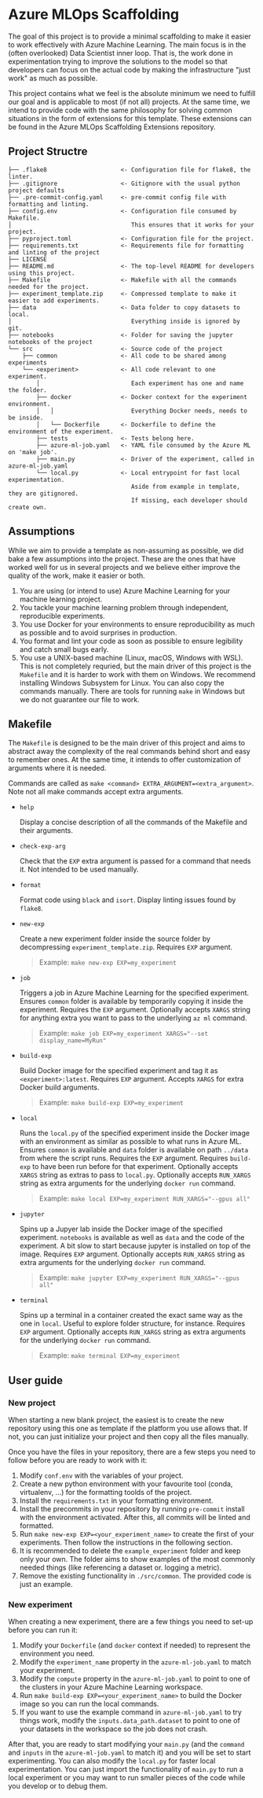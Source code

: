 # Azure MLOps Scaffolding

The goal of this project is to provide a minimal scaffolding to make it easier to work effectively
with Azure Machine Learning. The main focus is in the (often overlooked) Data Scientist inner loop.
That is, the work done in experimentation trying to improve the solutions to the model so that
developers can focus on the actual code by making the infrastructure "just work" as much as
possible.

This project contains what we feel is the absolute minimum we need to fulfill our goal and is
applicable to most (if not all) projects. At the same time, we intend to provide code with the
same philosophy for solving common situations in the form of extensions for this template. These
extensions can be found in the Azure MLOps Scaffolding Extensions repository.

## Project Structre

```
├── .flake8                     <- Configuration file for flake8, the linter.
├── .gitignore                  <- Gitignore with the usual python project defaults
├── .pre-commit-config.yaml     <- pre-commit config file with formatting and linting.
├── config.env                  <- Configuration file consumed by Makefile.
│                                  This ensures that it works for your project.
├── pyproject.toml              <- Configuration file for the project.
├── requirements.txt            <- Requirements file for formatting and linting of the project
├── LICENSE
├── README.md                   <- The top-level README for developers using this project.
├── Makefile                    <- Makefile with all the commands needed for the project.
├── experiment_template.zip     <- Compressed template to make it easier to add experiments.
├── data                        <- Data folder to copy datasets to local.
│                                  Everything inside is ignored by git.
├── notebooks                   <- Folder for saving the jupyter notebooks of the project
└── src                         <- Source code of the project
    ├── common                  <- All code to be shared among experiments
    └── <experiment>            <- All code relevant to one experiment.
        │                          Each experiment has one and name the folder.
        ├── docker              <- Docker context for the experiment environment.
        │   │                      Everything Docker needs, needs to be inside.
        │   └── Dockerfile      <- Dockerfile to define the environment of the experiment.
        ├── tests               <- Tests belong here.
        ├── azure-ml-job.yaml   <- YAML file consumed by the Azure ML on 'make job'.
        ├── main.py             <- Driver of the experiment, called in azure-ml-job.yaml
        └── local.py            <- Local entrypoint for fast local experimentation.
                                   Aside from example in template, they are gitignored.
                                   If missing, each developer should create own.
```
## Assumptions

While we aim to provide a template as non-assuming as possible, we did bake a few assumptions into
the project. These are the ones that have worked well for us in several projects and we believe
either improve the quality of the work, make it easier or both.

1. You are using (or intend to use) Azure Machine Learning for your machine learning project.
2. You tackle your machine learning problem through independent, reproducible experiments.
3. You use Docker for your environments to ensure reproducibility as much as possible and to
avoid surprises in production.
4. You format and lint your code as soon as possible to ensure legibility and catch small bugs early.
5. You use a UNIX-based machine (Linux, macOS, Windows with WSL). This is not completely requried,
but the main driver of this project is the `Makefile` and it is harder to work with them on Windows.
We recommend installing Windows Subsystem for Linux. You can also copy the commands manually. There
are tools for running `make` in Windows but we do not guarantee our file to work.


## Makefile

The `Makefile` is designed to be the main driver of this project and aims to abstract away the
complexity of the real commands behind short and easy to remember ones. At the same time, it intends
to offer customization of arguments where it is needed.

Commands are called as `make <command> EXTRA_ARGUMENT=<extra_argument>`. Note not all make commands
accept extra arguments.

- `help`

    Display a concise description of all the commands of the Makefile and their arguments.

- `check-exp-arg`

    Check that the `EXP` extra argument is passed for a command that needs it. Not intended to be used manually.

- `format`

    Format code using `black` and `isort`. Display linting issues found by `flake8`.

- `new-exp`

    Create a new experiment folder inside the source folder by decompressing `experiment_template.zip`. Requires `EXP` argument.

    > Example: `make new-exp EXP=my_experiment`

- `job`

    Triggers a job in Azure Machine Learning for the specified experiment. Ensures `common` folder is available by temporarily copying it inside the experiment. Requires the `EXP` argument. Optionally accepts `XARGS` string for anything extra you want to pass to the underlying `az ml` command.

    > Example: `make job EXP=my_experiment XARGS="--set display_name=MyRun"`

- `build-exp`

    Build Docker image for the specified experiment and tag it as `<experiment>:latest`. Requires `EXP` argument. Accepts `XARGS` for extra Docker build arguments.

    > Example: `make build-exp EXP=my_experiment`

- `local`

    Runs the `local.py` of the specified experiment inside the Docker image with an environment as similar as possible to what runs in Azure ML. Ensures `common` is available and `data` folder is available on path `../data` from where the script runs. Requires the `EXP` argument. Requires `build-exp` to have been run before for that experiment. Optionally accepts `XARGS` string as extras to pass to `local.py`. Optionally accepts `RUN_XARGS` string as extra arguments for the underlying `docker run` command.

    > Example: `make local EXP=my_experiment RUN_XARGS="--gpus all"`

- `jupyter`

    Spins up a Jupyer lab inside the Docker image of the specified experiment. `notebooks` is available as well as `data` and the code of the experiment. A bit slow to start because jupyter is installed on top of the image. Requires `EXP` argument. Optionally accepts `RUN_XARGS` string as extra arguments for the underlying `docker run` command.

    > Example: `make jupyter EXP=my_experiment RUN_XARGS="--gpus all"`

- `terminal`

    Spins up a terminal in a container created the exact same way as the one in `local`. Useful to explore folder structure, for instance. Requires `EXP` argument. Optionally accepts `RUN_XARGS` string as extra arguments for the underlying `docker run` command.

    > Example: `make terminal EXP=my_experiment`

## User guide

### New project

When starting a new blank project, the easiest is to create the new repository using this one as
template if the platform you use allows that.  If not, you can just initialize your project and then
copy all the files manually.

Once you have the files in your repository, there are a few steps you
need to follow before you are ready to work with it:

1. Modify `conf.env` with the variables of your project.
2. Create a new python environment with your favourite tool (conda, virtualenv, ...) for the
formatting toolds of the project.
3. Install the `requirements.txt`  in your formatting environment.
4. Install the precommits in your repository by running `pre-commit` install with the environment
activated. After this, all commits will be linted and formatted.
5. Run `make new-exp EXP=<your_experiment_name>` to create the first of your experiments. Then
follow the instructions in the following section.
6. It is recommended to delete the `example_experiment` folder and keep only your own. The folder
aims to show examples of the most commonly needed things (like referencing a dataset or. logging a
metric).
7. Remove the existing functionality in `./src/common`. The provided code is just an example.

### New experiment

When creating a new experiment, there are a few things you need to set-up before you can run it:

1. Modify your `Dockerfile` (and `docker` context if needed) to represent the environment you need.
2. Modify the `experiment_name` property in the `azure-ml-job.yaml` to match your experiment.
3. Modify the `compute` property in the `azure-ml-job.yaml` to point to one of the clusters in your
Azure Machine Learning workspace.
4. Run `make build-exp EXP=<your_experiment_name>` to build the Docker image so you can run the
local commands.
5. If you want to use the example command in `azure-ml-job.yaml` to try things work, modify the
`inputs.data_path.dataset` to point to one of your datasets in the workspace so the job does not
crash.

After that, you are ready to start modifying your `main.py` (and the `command` and `inputs` in the
`azure-ml-job.yaml` to match it) and you will be set to start experimenting. You can also modify
the `local.py` for faster local experimentation. You can just import the functionality of `main.py`
to run a local experiment or you may want to run smaller pieces of the code while you develop or to
debug them.